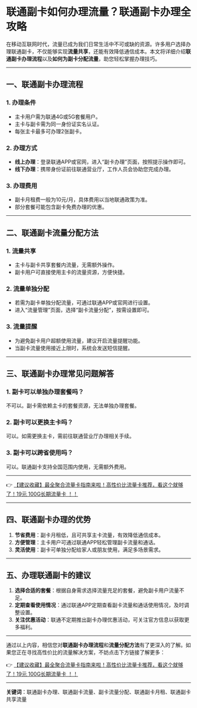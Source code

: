 # 联通副卡如何办理流量？联通副卡办理全攻略

在移动互联网时代，流量已成为我们日常生活中不可或缺的资源。许多用户选择办理联通副卡，不仅能够实现**流量共享**，还能有效降低通信成本。本文将详细介绍**联通副卡办理流程**以及**如何为副卡分配流量**，助您轻松掌握办理技巧。

---

## 一、联通副卡办理流程

### 1. 办理条件
- 主卡用户需为联通4G或5G套餐用户。
- 主卡与副卡需为同一身份证实名认证。
- 每张主卡最多可办理2张副卡。

### 2. 办理方式
- **线上办理**：登录联通APP或官网，进入“副卡办理”页面，按照提示操作即可。
- **线下办理**：携带身份证前往联通营业厅，工作人员会协助您完成办理。

### 3. 办理费用
- 副卡月租费一般为10元/月，具体费用以当地联通政策为准。
- 部分套餐可能包含副卡免费办理的优惠。

---

## 二、联通副卡流量分配方法

### 1. 流量共享
- 主卡与副卡共享套餐内流量，无需额外操作。
- 副卡用户可直接使用主卡的流量资源，方便快捷。

### 2. 流量单独分配
- 若需为副卡单独分配流量，可通过联通APP或官网进行设置。
- 进入“流量管理”页面，选择“副卡流量分配”，按需设置即可。

### 3. 流量提醒
- 为避免副卡用户超额使用流量，建议开启流量提醒功能。
- 当副卡流量使用接近上限时，系统会发送短信提醒。

---

## 三、联通副卡办理常见问题解答

### 1. 副卡可以单独办理套餐吗？
不可以。副卡需依赖主卡的套餐资源，无法单独办理套餐。

### 2. 副卡可以更换主卡吗？
可以。如需更换主卡，需前往联通营业厅办理相关手续。

### 3. 副卡可以跨省使用吗？
可以。联通副卡支持全国范围内使用，无需额外费用。

---

👉 [【建议收藏】最全聚合流量卡指南来啦！高性价比流量卡推荐，看这个就够了！19元 100G长期流量卡 ！！](https://bit.ly/Liuliangka)

---

## 四、联通副卡办理的优势

1. **节省费用**：副卡月租低，且可共享主卡流量，有效降低通信成本。
2. **方便管理**：主卡用户可通过联通APP轻松管理副卡流量和通话。
3. **灵活使用**：副卡可单独分配给家人或朋友使用，满足多场景需求。

---

## 五、办理联通副卡的建议

1. **选择合适的套餐**：根据自身需求选择流量充足的套餐，避免副卡用户流量不足。
2. **定期查看使用情况**：通过联通APP定期查看副卡流量和通话使用情况，及时调整设置。
3. **关注优惠活动**：联通不定期推出副卡办理优惠活动，可关注官方信息以获取更多福利。

---

通过以上内容，相信您对**联通副卡办理流程**和**流量分配方法**有了更深入的了解。如果您正在寻找高性价比的流量解决方案，不妨点击下方链接了解更多：

👉 [【建议收藏】最全聚合流量卡指南来啦！高性价比流量卡推荐，看这个就够了！19元 100G长期流量卡 ！！](https://bit.ly/Liuliangka)

---

**关键词**：联通副卡办理、联通副卡流量、副卡流量分配、联通副卡月租、联通副卡共享流量